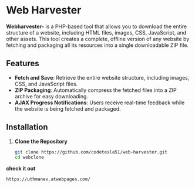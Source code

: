 # Web Harvester 

**Webharvester-** is a PHP-based tool that allows you to download the entire structure of a website, including HTML files, images, CSS, JavaScript, and other assets. This tool creates a complete, offline version of any website by fetching and packaging all its resources into a single downloadable ZIP file.

## Features

- **Fetch and Save**: Retrieve the entire website structure, including images, CSS, and JavaScript files.
- **ZIP Packaging**: Automatically compress the fetched files into a ZIP archive for easy downloading.
- **AJAX Progress Notifications**: Users receive real-time feedback while the website is being fetched and packaged.

## Installation

1. **Clone the Repository**
   ```bash
   git clone https://github.com/codetesla51/web-harvester.git
   cd webclone
**check it out**
   ```bash
   https://uthmanev.atwebpages.com/
   
